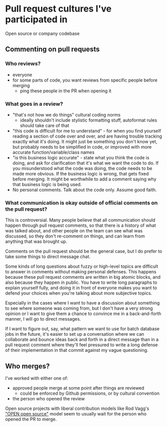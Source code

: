 # Pull request cultures I've participated in

Open source or company codebase

## Commenting on pull requests

### Who reviews?

- everyone
- for some parts of code, you want reviews from specific people before merging
	- ping these people in the PR when opening it

### What goes in a review?

- "that's not how we do things" cultural coding norms
	- ideally shouldn't include stylistic formatting stuff, autoformat rules should take care of that
- "this code is difficult for me to understand" - for when you find yourself reading a section of code over and over, and are having trouble tracking exactly what it's doing.  It might just be something you don't know yet, but probably needs to be simplified in code, or improved with more accurate function/variable/class names
- "is this business logic accurate" - state what you think the code is doing, and ask for clarification that it's what we want the code to do.  If you misunderstood what the code was doing, the code needs to be made more obvious.  If the business logic is wrong, that gets fixed before merging.  It might be worthwhile to add a comment saying why that business logic is being used.
- No personal comments.  Talk about the code only.  Assume good faith.

### What communication is okay outside of official comments on the pull request?

This is controversial.  Many people believe that all communication should happen through pull request comments, so that there is a history of what was talked about, and other people on the team can see what was discussed, so they don't re-comment on things, and can learn from anything that was brought up.

Comments on the pull request should be the general case, but I do prefer to take some things to direct message chat.

Some kinds of long questions about fuzzy or high-level topics are difficult to answer in comments without making personal defenses.  This happens because these pull request comments are written in big atomic blocks, and also because they happen in public.  You have to write long paragraphs to explain yourself fully, and doing it in front of everyone makes you want to defend your choices when you're talking about more subjective topics.

Especially in the cases where I want to have a discussion about something to see where someone was coming from, but I don't have a very strong opinion or I want to give them a chance to convince me in a back-and-forth manner, I will go to direct messages.

If I want to figure out, say, what pattern we want to use for batch database jobs in the future, it's easier to set up a conversation where we can collaborate and bounce ideas back and forth in a direct message than in a pull request comment where they'll feel pressured to write a long defense of their implementation in that commit against my vague questioning.

## Who merges?

I've worked with either one of:

- approved people merge at some point after things are reviewed
	- could be enforced by Github permissions, or by cultural convention
- the person who opened the review

Open source projects with liberal contribution models like Rod Vagg's ["OPEN open source"](https://changelog.com/rfc/7) model seem to usually wait for the person who opened the PR to merge.

